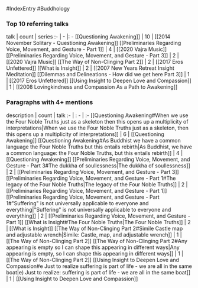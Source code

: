 #IndexEntry #Buddhology

### Top 10 referring talks
talk | count | series
:- | - |: -
[[Questioning Awakening]] | 10 | [[2014 November Solitary - Questioning Awakening]]
[[Preliminaries Regarding Voice, Movement, and Gesture - Part 1]] | 4 | [[2020 Vajra Music]]
[[Preliminaries Regarding Voice, Movement, and Gesture - Part 3]] | 2 | [[2020 Vajra Music]]
[[The Way of Non-Clinging Part 2]] | 2 | [[2017 Eros Unfettered]]
[[What is Insight]] | 2 | [[2007 New Years Retreat Insight Meditation]]
[[Dilemmas and Delineations - How did we get here Part 3]] | 1 | [[2017 Eros Unfettered]]
[[Using Insight to Deepen Love and Compassion]] | 1 | [[2008 Lovingkindness and Compassion As a Path to Awakening]]

### Paragraphs with 4+ mentions
description | count | talk
:- | : - | :-
[[Questioning Awakening#When we use the Four Noble Truths just as a skeleton then this opens up a multiplicity of interpretations\|When we use the Four Noble Truths just as a skeleton, then this opens up a multiplicity of interpretations]] | 6 | [[Questioning Awakening]]
[[Questioning Awakening#As Buddhist we have a common language the Four Noble Truths but this entails rebirth\|As Buddhist, we have a common language: the Four Noble Truths, but this entails rebirth]] | 4 | [[Questioning Awakening]]
[[Preliminaries Regarding Voice, Movement, and Gesture - Part 3#The dukkha of soullessness\|The dukkha of soullessness]] | 2 | [[Preliminaries Regarding Voice, Movement, and Gesture - Part 3]]
[[Preliminaries Regarding Voice, Movement, and Gesture - Part 1#The legacy of the Four Noble Truths\|The legacy of the Four Noble Truths]] | 2 | [[Preliminaries Regarding Voice, Movement, and Gesture - Part 1]]
[[Preliminaries Regarding Voice, Movement, and Gesture - Part 1#"Suffering" is not universally applicable to everyone and everything\|"Suffering" is not universally applicable to everyone and everything]] | 2 | [[Preliminaries Regarding Voice, Movement, and Gesture - Part 1]]
[[What is Insight#The Four Noble Truths\|The Four Noble Truths]] | 2 | [[What is Insight]]
[[The Way of Non-Clinging Part 2#Simile Castle map and adjustable wrench\|Simile: Castle, map, and adjustable wrench]] | 1 | [[The Way of Non-Clinging Part 2]]
[[The Way of Non-Clinging Part 2#Any appearing is empty so I can shape this appearing in different ways\|Any appearing is empty, so I can shape this appearing in different ways]] | 1 | [[The Way of Non-Clinging Part 2]]
[[Using Insight to Deepen Love and Compassion#e Just to realize suffering is part of life - we are all in the same boat\|e) Just to realize: suffering is part of life - we are all in the same boat]] | 1 | [[Using Insight to Deepen Love and Compassion]]

